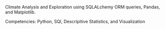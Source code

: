 Climate Analysis and Exploration using SQLALchemy ORM queries, Pandas, and Matplotlib.

Competencies:
Python, SQl, Descripitive Statistics, and Visualization 
